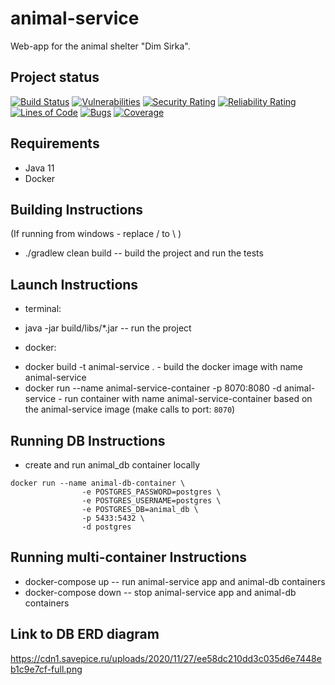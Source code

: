 # animal-service
Web-app for the animal shelter "Dim Sirka".

## Project status
[![Build Status](https://travis-ci.com/dim-sirka/animal-service.svg?branch=main)](https://travis-ci.com/dim-sirka/animal-service)
[![Vulnerabilities](https://sonarcloud.io/api/project_badges/measure?project=dim-sirka_animal-service&metric=vulnerabilities)](https://sonarcloud.io/dashboard?id=dim-sirka_animal-service)
[![Security Rating](https://sonarcloud.io/api/project_badges/measure?project=dim-sirka_animal-service&metric=security_rating)](https://sonarcloud.io/dashboard?id=dim-sirka_animal-service)
[![Reliability Rating](https://sonarcloud.io/api/project_badges/measure?project=dim-sirka_animal-service&metric=reliability_rating)](https://sonarcloud.io/dashboard?id=dim-sirka_animal-service)
[![Lines of Code](https://sonarcloud.io/api/project_badges/measure?project=dim-sirka_animal-service&metric=ncloc)](https://sonarcloud.io/dashboard?id=dim-sirka_animal-service)
[![Bugs](https://sonarcloud.io/api/project_badges/measure?project=dim-sirka_animal-service&metric=bugs)](https://sonarcloud.io/dashboard?id=dim-sirka_animal-service)
[![Coverage](https://sonarcloud.io/api/project_badges/measure?project=dim-sirka_animal-service&metric=coverage)](https://sonarcloud.io/dashboard?id=dim-sirka_animal-service)
## Requirements
* Java 11
* Docker

## Building Instructions
(If running from windows - replace / to \ )
 * ./gradlew clean build -- build the project and run the tests

## Launch Instructions 
 - terminal:
 * java -jar build/libs/*.jar -- run the project
 - docker:
 * docker build -t animal-service . - build the docker image with name animal-service
 * docker run --name animal-service-container -p 8070:8080 -d animal-service - run container with name animal-service-container based on the animal-service image
 (make calls to port: `8070`)
 
## Running DB Instructions
 * create and run animal_db container locally
 ```
 docker run --name animal-db-container \
                 -e POSTGRES_PASSWORD=postgres \
                 -e POSTGRES_USERNAME=postgres \
                 -e POSTGRES_DB=animal_db \
                 -p 5433:5432 \
                 -d postgres 
 ```

## Running multi-container Instructions
* docker-compose up -- run animal-service app and animal-db containers
* docker-compose down -- stop animal-service app and animal-db containers

## Link to DB ERD diagram
https://cdn1.savepice.ru/uploads/2020/11/27/ee58dc210dd3c035d6e7448eb1c9e7cf-full.png
